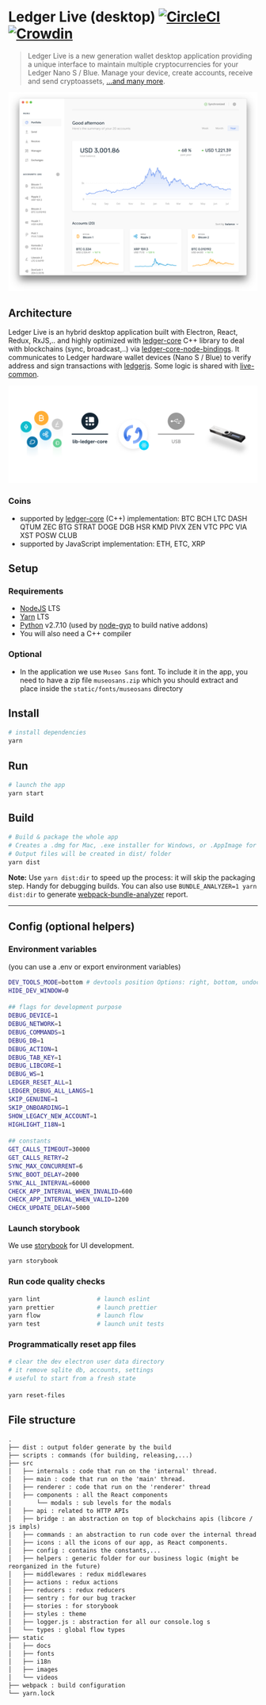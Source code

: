 # Ledger Live (desktop) [![CircleCI](https://circleci.com/gh/LedgerHQ/ledger-live-desktop.svg?style=svg)](https://circleci.com/gh/LedgerHQ/ledger-live-desktop) [![Crowdin](https://d322cqt584bo4o.cloudfront.net/ledger-wallet/localized.svg)](https://crowdin.com/project/ledger-wallet)

> Ledger Live is a new generation wallet desktop application providing a unique interface to maintain multiple cryptocurrencies for your Ledger Nano S / Blue. Manage your device, create accounts, receive and send cryptoassets, [...and many more](https://www.ledger.fr/2018/07/09/ledger-launches-ledger-live-the-all-in-one-companion-app-to-your-ledger-device/).

<a href="https://github.com/LedgerHQ/ledger-live-desktop/releases">
<p align="center">
 <img src="/docs/screenshot.png" width="550"/>
</p>
 </a>

## Architecture

Ledger Live is an hybrid desktop application built with Electron, React, Redux, RxJS,.. and highly optimized with [ledger-core](https://github.com/LedgerHQ/lib-ledger-core) C++ library to deal with blockchains (sync, broadcast,..) via [ledger-core-node-bindings](https://github.com/LedgerHQ/lib-ledger-core-node-bindings). It communicates to Ledger hardware wallet devices (Nano S / Blue) to verify address and sign transactions with [ledgerjs](https://github.com/LedgerHQ/ledgerjs). Some logic is shared with [live-common](https://github.com/LedgerHQ/ledger-live-common).

<p align="center">
 <img src="/docs/architecture.png" width="550"/>
</p>

### Coins

- supported by [ledger-core](https://github.com/LedgerHQ/lib-ledger-core) (C++) implementation: BTC BCH LTC DASH QTUM ZEC BTG STRAT DOGE DGB HSR KMD PIVX ZEN VTC PPC VIA XST POSW CLUB
- supported by JavaScript implementation: ETH, ETC, XRP

## Setup

### Requirements

- [NodeJS](https://nodejs.org) LTS
- [Yarn](https://yarnpkg.com) LTS
- [Python](https://www.python.org/) v2.7.10 (used by [node-gyp](https://github.com/nodejs/node-gyp) to build native addons)
- You will also need a C++ compiler

### Optional

- In the application we use `Museo Sans` font. To include it in the app, you need to have a zip file `museosans.zip` which you should extract and place inside the `static/fonts/museosans` directory

## Install

```bash
# install dependencies
yarn
```

## Run

```bash
# launch the app
yarn start
```

## Build

```bash
# Build & package the whole app
# Creates a .dmg for Mac, .exe installer for Windows, or .AppImage for Linux
# Output files will be created in dist/ folder
yarn dist
```

**Note:** Use `yarn dist:dir` to speed up the process: it will skip the packaging step. Handy for debugging builds. You can also use `BUNDLE_ANALYZER=1 yarn dist:dir` to generate [webpack-bundle-analyzer](https://github.com/webpack-contrib/webpack-bundle-analyzer) report.

---

## Config (optional helpers)

### Environment variables

(you can use a .env or export environment variables)

```bash
DEV_TOOLS_MODE=bottom # devtools position Options: right, bottom, undocked, detach
HIDE_DEV_WINDOW=0

## flags for development purpose
DEBUG_DEVICE=1
DEBUG_NETWORK=1
DEBUG_COMMANDS=1
DEBUG_DB=1
DEBUG_ACTION=1
DEBUG_TAB_KEY=1
DEBUG_LIBCORE=1
DEBUG_WS=1
LEDGER_RESET_ALL=1
LEDGER_DEBUG_ALL_LANGS=1
SKIP_GENUINE=1
SKIP_ONBOARDING=1
SHOW_LEGACY_NEW_ACCOUNT=1
HIGHLIGHT_I18N=1

## constants
GET_CALLS_TIMEOUT=30000
GET_CALLS_RETRY=2
SYNC_MAX_CONCURRENT=6
SYNC_BOOT_DELAY=2000
SYNC_ALL_INTERVAL=60000
CHECK_APP_INTERVAL_WHEN_INVALID=600
CHECK_APP_INTERVAL_WHEN_VALID=1200
CHECK_UPDATE_DELAY=5000
```

### Launch storybook

We use [storybook](https://storybook.js.org/) for UI development.

```bash
yarn storybook
```

### Run code quality checks

```bash
yarn lint                # launch eslint
yarn prettier            # launch prettier
yarn flow                # launch flow
yarn test                # launch unit tests
```

### Programmatically reset app files

```bash
# clear the dev electron user data directory
# it remove sqlite db, accounts, settings
# useful to start from a fresh state

yarn reset-files
```

## File structure

```
.
├── dist : output folder generate by the build
├── scripts : commands (for building, releasing,...)
├── src
│   ├── internals : code that run on the 'internal' thread.
│   ├── main : code that run on the 'main' thread.
│   ├── renderer : code that run on the 'renderer' thread
│   ├── components : all the React components
|       └── modals : sub levels for the modals
│   ├── api : related to HTTP APIs
│   ├── bridge : an abstraction on top of blockchains apis (libcore / js impls)
│   ├── commands : an abstraction to run code over the internal thread
│   ├── icons : all the icons of our app, as React components.
│   ├── config : contains the constants,...
│   ├── helpers : generic folder for our business logic (might be reorganized in the future)
│   ├── middlewares : redux middlewares
│   ├── actions : redux actions
│   ├── reducers : redux reducers
│   ├── sentry : for our bug tracker
│   ├── stories : for storybook
│   ├── styles : theme
│   ├── logger.js : abstraction for all our console.log s
│   └── types : global flow types
├── static
│   ├── docs
│   ├── fonts
│   ├── i18n
│   ├── images
│   └── videos
├── webpack : build configuration
└── yarn.lock
```
